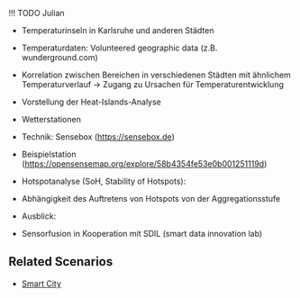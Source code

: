 !!! TODO
    Julian

- Temperaturinseln in Karlsruhe und anderen Städten
- Temperaturdaten: Volunteered geographic data (z.B. wunderground.com)
- Korrelation zwischen Bereichen in verschiedenen Städten mit ähnlichem Temperaturverlauf -> Zugang zu Ursachen für Temperaturentwicklung

- Vorstellung der Heat-Islands-Analyse
- Wetterstationen
- Technik: Sensebox (<https://sensebox.de>)
- Beispielstation (<https://opensensemap.org/explore/58b4354fe53e0b001251119d>)
- Hotspotanalyse (SoH, Stability of Hotspots):
- Abhängigkeit des Auftretens von Hotspots von der Aggregationsstufe
- Ausblick:
- Sensorfusion in Kooperation mit SDIL (smart data innovation lab)


## Related Scenarios
- [Smart City](../scenarios/01_city.md)
